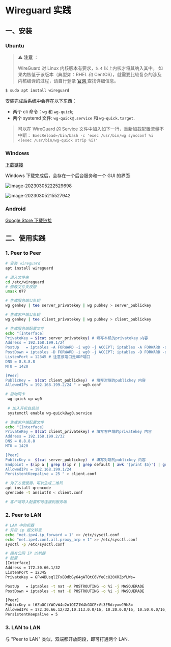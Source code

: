 # Wireguard 实践

## 一、安装

### Ubuntu

> ⚠️ **注意** ：
>
> WireGuard 对 Linux 内核版本有要求，`5.4` 以上内核才将其纳入其中。
> 如果内核低于该版本（典型如：RHEL 和 CentOS），就需要比较复杂的涉及内核编译的过程，请自行登录 [官网 ](https://www.wireguard.com/install/)查找详细信息。

```bash
$ sudo apt install wireguard
```

安装完成后系统中会存在以下东西：

- 两个 cli 命令：`wg` 和 `wg-quick`;
- 两个 systemd 文件: `wg-quick@.service` 和 `wg-quick.target`.

> 可以在 WireGuard 的 Service 文件中加入如下一行，重新加载配置流量不中断：
> `ExecReload=/bin/bash -c 'exec /usr/bin/wg syncconf %i <(exec /usr/bin/wg-quick strip %i)'`

### Windows

[下载链接](https://download.wireguard.com/windows-client/wireguard-installer.exe)

Windows 下载完成后，会存在一个后台服务和一个 GUI 的界面

![image-20230305222529698](https://pic.try-hard.cn/blog/image-20230305222529698.png)

![image-20230305215527942](https://pic.try-hard.cn/blog/image-20230305215527942.png)

### Android

[Google Store 下载链接](https://play.google.com/store/apps/details?id=com.wireguard.android)

## 二、使用实践

### 1. Peer to Peer

```bash
# 安装 wireguard
apt install wireguard

# 进入文件夹
cd /etc/wireguard
# 修改文件夹权限
umask 077

# 生成服务端公私钥
wg genkey | tee server_privatekey | wg pubkey > server_publickey

# 生成客户端公私钥
wg genkey | tee client_privatekey | wg pubkey > client_publickey

# 生成服务端配置文件
echo "[Interface]
PrivateKey = $(cat server_privatekey) # 填写本机的privatekey 内容
Address = 192.168.199.1/24
PostUp   = iptables -A FORWARD -i wg0 -j ACCEPT; iptables -A FORWARD -o $(ip r | grep default | awk '{print $5}') -j ACCEPT; iptables -t nat -A POSTROUTING -o eth0 -j MASQUERADE
PostDown = iptables -D FORWARD -i wg0 -j ACCEPT; iptables -D FORWARD -o $(ip r | grep default | awk '{print $5}') -j ACCEPT; iptables -t nat -D POSTROUTING -o eth0 -j MASQUERADE
ListenPort = 12345 # 注意该端口是UDP端口
DNS = 8.8.8.8
MTU = 1420

[Peer]
PublicKey =  $(cat client_publickey)  # 填写对端的publickey 内容
AllowedIPs = 192.168.199.2/24 " > wg0.conf

# 启动网卡
 wg-quick up wg0
 
 # 加入开机自启动
 systemctl enable wg-quick@wg0.service

# 生成客户端配置文件
echo "[Interface]
PrivateKey = $(cat client_privatekey) # 填写客户端的privatekey 内容
Address = 192.168.199.2/32
DNS = 8.8.8.8
MTU = 1420

[Peer]
PublicKey =  $(cat server_publickey)  # 填写对端的publickey 内容
Endpoint = $(ip a | grep $(ip r | grep default | awk '{print $5}') | grep inet | awk '{print $2}' | cut -d'/' -f 1):12345 # 对端地址
AllowedIPs = 192.168.199.1/24 
PersistentKeepalive = 25 " > client.conf

# 为了方便使用，可以生成二维码
apt install qrencode
qrencode -t ansiutf8 < client.conf

# 客户端导入配置即可连接到服务端
```

### 2. Peer to LAN

```bash
# LAN 中的机器
# 开启 ip 报文转发
echo "net.ipv4.ip_forward = 1" >> /etc/sysctl.conf
echo "net.ipv4.conf.all.proxy_arp = 1" >> /etc/sysctl.conf
sysctl -p /etc/sysctl.conf


```

```bash
# 拥有公网 IP 的机器
# 配置
[Interface]
Address = 172.30.66.1/32
ListenPort = 12345
PrivateKey = GFw4BUsqlZFxBDdbGy64gATQtC6VfeCc820XRZpfLWs=

PostUp   = iptables -t nat -A POSTROUTING -o %i -j MASQUERADE
PostDown = iptables -t nat -D POSTROUTING -o %i -j MASQUERADE

[Peer]
PublicKey = l6ZuOCtYWCvW4o2o1QIZ1W4kGGCErVt3ERdzyxwJ9h8=
AllowedIPs = 172.30.66.12/32,10.113.0.0/16, 10.20.0.0/16, 10.50.0.0/16, 192.168.80.0/24, 192.168.3.0/24, 192.168.8.0/24, 192.168.10.0/24, 192.168.12.0/24, 192.168.24.0/24, 192.168.25.0/24, 192.168.26.0/24, 192.168.27.0/24, 192.168.30.0/24, 192.168.32.0/24
PersistentKeepalive = 5
```



### 3. LAN to LAN

与 "Peer to LAN" 类似，双端都开放网段，即可打通两个 LAN.

